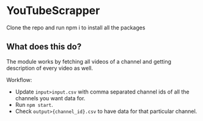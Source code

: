 # YouTubeScrapper
Clone the repo and run npm i to install all the packages

## What does this do?
The module works by fetching all videos of a channel and getting description of every video as well.

Workflow:
* Update `input>input.csv` with comma separated channel ids of all the channels you want data for.
* Run `npm start`.
* Check `output>{channel_id}.csv` to have data for that particular channel.
